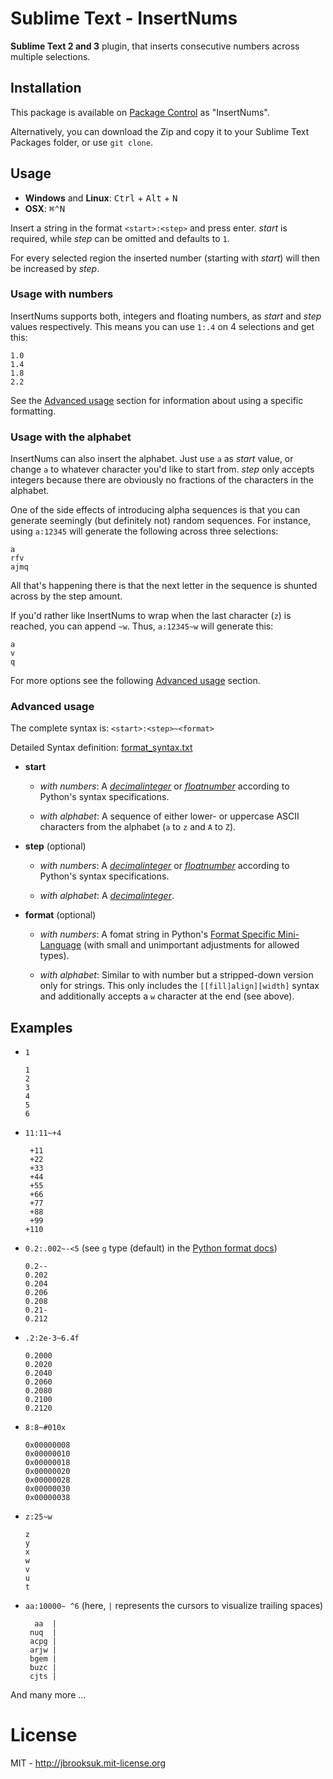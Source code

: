 # Sublime Text - InsertNums

**Sublime Text 2 and 3** plugin, that inserts consecutive numbers across multiple selections.


## Installation

This package is available on [Package Control][pkgctrl] as "InsertNums".

Alternatively, you can download the Zip and copy it to your Sublime Text Packages folder, or use `git clone`.


## Usage

- **Windows** and **Linux**: <kbd>Ctrl</kbd> + <kbd>Alt</kbd> + <kbd>N</kbd>
- **OSX**: <kbd>⌘⌃N</kbd>

Insert a string in the format `<start>:<step>` and press enter. *start* is required, while *step* can be omitted and defaults to `1`.

For every selected region the inserted number (starting with *start*) will then be increased by *step*.

### Usage with numbers

InsertNums supports both, integers and floating numbers, as *start* and *step* values respectively. This means you can use `1:.4` on 4 selections and get this:

    1.0
    1.4
    1.8
    2.2

See the [Advanced usage](#advaced-usage) section for information about using a specific formatting.

### Usage with the alphabet

InsertNums can also insert the alphabet. Just use `a` as *start* value, or change `a` to whatever character you'd like to start from. *step* only accepts integers because there are obviously no fractions of the characters in the alphabet.

One of the side effects of introducing alpha sequences is that you can generate seemingly (but definitely not) random sequences. For instance, using `a:12345` will generate the following across three selections:

    a
	rfv
	ajmq

All that's happening there is that the next letter in the sequence is shunted across by the step amount.

If you'd rather like InsertNums to wrap when the last character (`z`) is reached, you can append `~w`. Thus, `a:12345~w` will generate this:

    a
    v
    q

For more options see the following [Advanced usage](#advaced-usage) section.

### Advanced usage

The complete syntax is: `<start>:<step>~<format>`

Detailed Syntax definition: [format_syntax.txt](format_syntax.txt)

- **start**

    + *with numbers*: A *[decimalinteger]* or *[floatnumber]* according to Python's syntax specifications.

    + *with alphabet*: A sequence of either lower- or uppercase ASCII characters from the alphabet (`a` to `z` and `A` to `Z`).

- **step** (optional)

    + *with numbers*: A *[decimalinteger]* or *[floatnumber]* according to Python's syntax specifications.

    + *with alphabet*: A *[decimalinteger]*.

- **format** (optional)

    + *with numbers*: A fomat string in Python's [Format Specific Mini-Language][fmtlang] (with small and unimportant adjustments for allowed types).

    + *with alphabet*: Similar to with number but a stripped-down version only for strings. This only includes the `[[fill]align][width]` syntax and additionally accepts a `w` character at the end (see above).


## Examples

- `1`

    ```
    1
    2
    3
    4
    5
    6
    ```

- `11:11~+4`

    ```
     +11
     +22
     +33
     +44
     +55
     +66
     +77
     +88
     +99
    +110
    ```

- `0.2:.002~-<5` (see `g` type (default) in the [Python format docs][fmtlang])

    ```
    0.2--
    0.202
    0.204
    0.206
    0.208
    0.21-
    0.212
    ```

- `.2:2e-3~6.4f`

    ```
    0.2000
    0.2020
    0.2040
    0.2060
    0.2080
    0.2100
    0.2120
    ```

- `8:8~#010x`

    ```
    0x00000008
    0x00000010
    0x00000018
    0x00000020
    0x00000028
    0x00000030
    0x00000038
    ```

- `z:25~w`

    ```
    z
    y
    x
    w
    v
    u
    t
    ```

- `aa:10000~ ^6` (here, `|` represents the cursors to visualize trailing spaces)

    ```
      aa  |
     nuq  |
     acpg |
     arjw |
     bgem |
     buzc |
     cjts |
    ```

And many more ...

# License

MIT - <http://jbrooksuk.mit-license.org>


[pkgctrl]: http://wbond.net/sublime_packages/package_control
[decimalinteger]: http://docs.python.org/2.6/reference/lexical_analysis.html#grammar-token-decimalinteger
[floatnumber]: http://docs.python.org/2.6/reference/lexical_analysis.html#grammar-token-floatnumber
[fmtlang]: http://docs.python.org/2.6/library/string.html#format-specification-mini-language